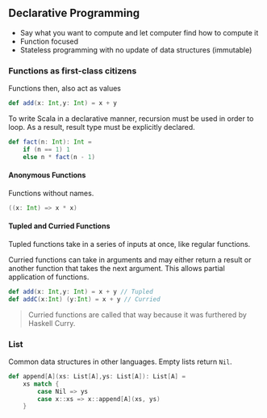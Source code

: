 ## Declarative Programming
* Say what you want to compute and let computer find how to compute it
* Function focused
* Stateless programming with no update of data structures (immutable)

### Functions as first-class citizens
Functions then, also act as values

```Scala
def add(x: Int,y: Int) = x + y
```

To write Scala in a declarative manner, recursion must be used in order to loop. As a result, result type must be explicitly declared.

```Scala
def fact(n: Int): Int =
    if (n == 1) 1
    else n * fact(n - 1)
```

#### Anonymous Functions
Functions without names.

```Scala
((x: Int) => x * x)
```

#### Tupled and Curried Functions
Tupled functions take in a series of inputs at once, like regular functions.

Curried functions can take in arguments and may either return a result or another function that takes the next argument. This allows partial application of functions.

```Scala
def add(x: Int,y: Int) = x + y // Tupled
def addC(x:Int) (y:Int) = x + y // Curried
```

> Curried functions are called that way because it was furthered by Haskell Curry.

### List
Common data structures in other languages. Empty lists return `Nil`.

```Scala
def append[A](xs: List[A],ys: List[A]): List[A] =
    xs match {
        case Nil => ys
        case x::xs => x::append[A](xs, ys)
    }
```
